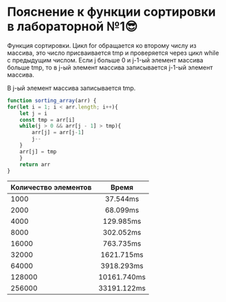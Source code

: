 # **Пояснение к функции сортировки в лабораторной №1**:sunglasses:

Функция сортировки. Цикл for обращается ко второму числу из массива, это число присваивается tmp и проверяется через цикл while с предыдущим числом. Если j больше 0 и j-1-ый элемент массива больше tmp, то в j-ый элемент массива записывается j-1-ый элемент массива. 

В j-ый элемент массива записывается tmp. 

```js
function sorting_array(arr) {
for(let i = 1; i < arr.length; i++){
    let j = i
    const tmp = arr[i]
    while(j > 0 && arr[j - 1] > tmp){
        arr[j] = arr[j-1]
        j--
    }
    arr[j] = tmp
    }
    return arr
}
```


| Количество элементов     | Время         | 
| -------------            |:-------------:| 
|         1000             |  37.544ms     | 
|         2000             |  68.099ms     | 
|         4000             |  129.985ms    |
|         8000             |  302.052ms    |
|         16000            |  763.735ms    |
|         32000            |  1621.715ms   |
|         64000            |  3918.293ms   |
|         128000           |  10161.740ms  |
|         256000           |  33191.122ms  |
